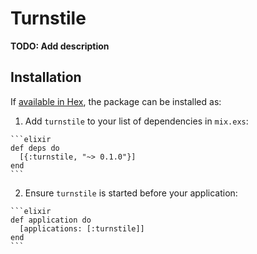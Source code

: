 # Turnstile

**TODO: Add description**

## Installation

If [available in Hex](https://hex.pm/docs/publish), the package can be installed as:

  1. Add `turnstile` to your list of dependencies in `mix.exs`:

    ```elixir
    def deps do
      [{:turnstile, "~> 0.1.0"}]
    end
    ```

  2. Ensure `turnstile` is started before your application:

    ```elixir
    def application do
      [applications: [:turnstile]]
    end
    ```

